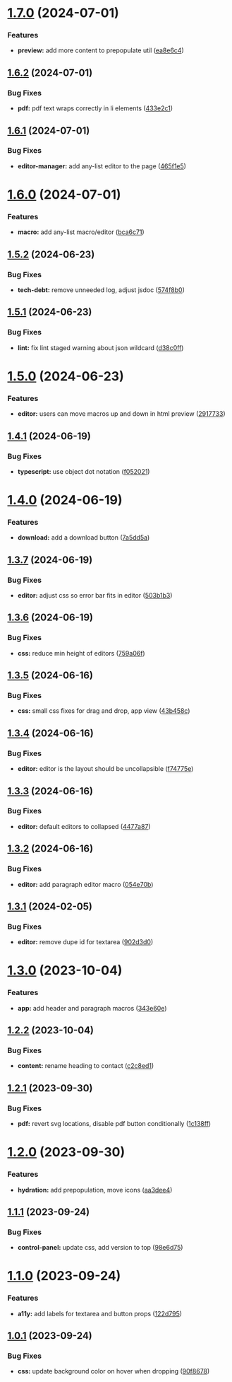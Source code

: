 # [1.7.0](https://github.com/starter-code/res-gen-2/compare/v1.6.2...v1.7.0) (2024-07-01)


### Features

* **preview:** add more content to prepopulate util ([ea8e6c4](https://github.com/starter-code/res-gen-2/commit/ea8e6c4fabf90e901f7e075af4639c91a4b3cbf5))

## [1.6.2](https://github.com/starter-code/res-gen-2/compare/v1.6.1...v1.6.2) (2024-07-01)


### Bug Fixes

* **pdf:** pdf text wraps correctly in li elements ([433e2c1](https://github.com/starter-code/res-gen-2/commit/433e2c1ef1f5cca6555b2eb81f1539a43f8c6b9d))

## [1.6.1](https://github.com/starter-code/res-gen-2/compare/v1.6.0...v1.6.1) (2024-07-01)


### Bug Fixes

* **editor-manager:** add any-list editor to the page ([465f1e5](https://github.com/starter-code/res-gen-2/commit/465f1e59e2c62bcc6c66fab7ea58e489ffe3ced6))

# [1.6.0](https://github.com/starter-code/res-gen-2/compare/v1.5.2...v1.6.0) (2024-07-01)


### Features

* **macro:** add any-list macro/editor ([bca6c71](https://github.com/starter-code/res-gen-2/commit/bca6c717c8aab35c8ec80b8bd1ad03911c7c83b2))

## [1.5.2](https://github.com/starter-code/res-gen-2/compare/v1.5.1...v1.5.2) (2024-06-23)


### Bug Fixes

* **tech-debt:** remove unneeded log, adjust jsdoc ([574f8b0](https://github.com/starter-code/res-gen-2/commit/574f8b0be2edf925bc38b3f96bca1b2cf4ba2a47))

## [1.5.1](https://github.com/starter-code/res-gen-2/compare/v1.5.0...v1.5.1) (2024-06-23)


### Bug Fixes

* **lint:** fix lint staged warning about json wildcard ([d38c0ff](https://github.com/starter-code/res-gen-2/commit/d38c0ffd3fb94a6775577a6f896169a9cad194ee))

# [1.5.0](https://github.com/starter-code/res-gen-2/compare/v1.4.1...v1.5.0) (2024-06-23)


### Features

* **editor:** users can move macros up and down in html preview ([2917733](https://github.com/starter-code/res-gen-2/commit/2917733c43b1f0ac63d10f1d40ceb8c67b0e8d48))

## [1.4.1](https://github.com/starter-code/res-gen-2/compare/v1.4.0...v1.4.1) (2024-06-19)


### Bug Fixes

* **typescript:** use object dot notation ([f052021](https://github.com/starter-code/res-gen-2/commit/f052021aa223aa645e62c14e6ceaf6fbfd90c9ee))

# [1.4.0](https://github.com/starter-code/res-gen-2/compare/v1.3.7...v1.4.0) (2024-06-19)


### Features

* **download:** add a download button ([7a5dd5a](https://github.com/starter-code/res-gen-2/commit/7a5dd5a0c9127f960dbc1339f77a76dbf3b5a9d6))

## [1.3.7](https://github.com/starter-code/res-gen-2/compare/v1.3.6...v1.3.7) (2024-06-19)


### Bug Fixes

* **editor:** adjust css so error bar fits in editor ([503b1b3](https://github.com/starter-code/res-gen-2/commit/503b1b3145d5caf42193e7536d0f015dfec2ee5d))

## [1.3.6](https://github.com/starter-code/res-gen-2/compare/v1.3.5...v1.3.6) (2024-06-19)


### Bug Fixes

* **css:** reduce min height of editors ([759a06f](https://github.com/starter-code/res-gen-2/commit/759a06fcbe5a4e393285baa1017c2d739e9d8dc9))

## [1.3.5](https://github.com/starter-code/res-gen-2/compare/v1.3.4...v1.3.5) (2024-06-16)


### Bug Fixes

* **css:** small css fixes for drag and drop, app view ([43b458c](https://github.com/starter-code/res-gen-2/commit/43b458cd5111f4be8236f26d4c1cc85dc46dd5f3))

## [1.3.4](https://github.com/starter-code/res-gen-2/compare/v1.3.3...v1.3.4) (2024-06-16)


### Bug Fixes

* **editor:** editor is the layout should be uncollapsible ([f74775e](https://github.com/starter-code/res-gen-2/commit/f74775ea7e8dbc3813bedf1f84793135ff636487))

## [1.3.3](https://github.com/starter-code/res-gen-2/compare/v1.3.2...v1.3.3) (2024-06-16)


### Bug Fixes

* **editor:** default editors to collapsed ([4477a87](https://github.com/starter-code/res-gen-2/commit/4477a87bad10de2045d6c0cfee83bbd76cd0a120))

## [1.3.2](https://github.com/starter-code/res-gen-2/compare/v1.3.1...v1.3.2) (2024-06-16)


### Bug Fixes

* **editor:** add paragraph editor macro ([054e70b](https://github.com/starter-code/res-gen-2/commit/054e70bb37862f4f0f5b6c08dd36e8cfb1794241))

## [1.3.1](https://github.com/starter-code/res-gen-2/compare/v1.3.0...v1.3.1) (2024-02-05)


### Bug Fixes

* **editor:** remove dupe id for textarea ([902d3d0](https://github.com/starter-code/res-gen-2/commit/902d3d0ce0bd17ee1b14c724effb9d7beba8a6b3))

# [1.3.0](https://github.com/starter-code/res-gen-2/compare/v1.2.2...v1.3.0) (2023-10-04)


### Features

* **app:** add header and paragraph macros ([343e60e](https://github.com/starter-code/res-gen-2/commit/343e60e2ec9cef2841315d5d58a8e0dd6895e239))

## [1.2.2](https://github.com/starter-code/res-gen-2/compare/v1.2.1...v1.2.2) (2023-10-04)


### Bug Fixes

* **content:** rename heading to contact ([c2c8ed1](https://github.com/starter-code/res-gen-2/commit/c2c8ed1fd304080025968011f55f092d23d707a9))

## [1.2.1](https://github.com/starter-code/res-gen-2/compare/v1.2.0...v1.2.1) (2023-09-30)


### Bug Fixes

* **pdf:** revert svg locations, disable pdf button conditionally ([1c138ff](https://github.com/starter-code/res-gen-2/commit/1c138ff4678abd24b378f18a2d8e26555a5e686e))

# [1.2.0](https://github.com/starter-code/res-gen-2/compare/v1.1.1...v1.2.0) (2023-09-30)


### Features

* **hydration:** add prepopulation, move icons ([aa3dee4](https://github.com/starter-code/res-gen-2/commit/aa3dee4d4773b205586cd613a9d336200d02d974))

## [1.1.1](https://github.com/starter-code/res-gen-2/compare/v1.1.0...v1.1.1) (2023-09-24)


### Bug Fixes

* **control-panel:** update css, add version to top ([98e6d75](https://github.com/starter-code/res-gen-2/commit/98e6d75841854cebd66b15c95ff8de84b6e0b574))

# [1.1.0](https://github.com/starter-code/res-gen-2/compare/v1.0.1...v1.1.0) (2023-09-24)


### Features

* **a11y:** add labels for textarea and button props ([122d795](https://github.com/starter-code/res-gen-2/commit/122d795881dba99c6902c6c8edecabe3e38ff57e))

## [1.0.1](https://github.com/starter-code/res-gen-2/compare/v1.0.0...v1.0.1) (2023-09-24)


### Bug Fixes

* **css:** update background color on hover when dropping ([90f8678](https://github.com/starter-code/res-gen-2/commit/90f867814529df2b548662dca7c9a3becd26adb7))
